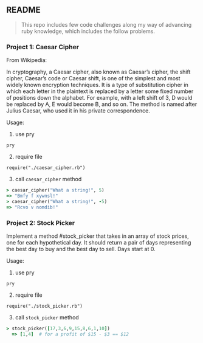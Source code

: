 ## README

> This repo includes few code challenges along my way of advancing ruby knowledge, which includes the follow problems.
### Project 1: Caesar Cipher
From Wikipedia:

In cryptography, a Caesar cipher, also known as Caesar’s cipher, the shift cipher, Caesar’s code or Caesar shift, is one of the simplest and most widely known encryption techniques. It is a type of substitution cipher in which each letter in the plaintext is replaced by a letter some fixed number of positions down the alphabet. For example, with a left shift of 3, D would be replaced by A, E would become B, and so on. The method is named after Julius Caesar, who used it in his private correspondence.

Usage:

1. use pry
```
pry
```
2. require file
```
require("./caesar_cipher.rb")
```
3. call `caesar_cipher` method
```ruby
> caesar_cipher("What a string!", 5)
=> "Bmfy f xywnsl!"
> caesar_cipher("What a string!", -5)
=> "Rcvo v nomdib!"
```

### Project 2: Stock Picker
Implement a method #stock_picker that takes in an array of stock prices, one for each hypothetical day. It should return a pair of days representing the best day to buy and the best day to sell. Days start at 0.

Usage:
1. use pry
```
pry
```
2. require file
```
require("./stock_picker.rb")
```
3. call `stock_picker` method
```ruby
> stock_picker([17,3,6,9,15,8,6,1,10])
  => [1,4]  # for a profit of $15 - $3 == $12
```
